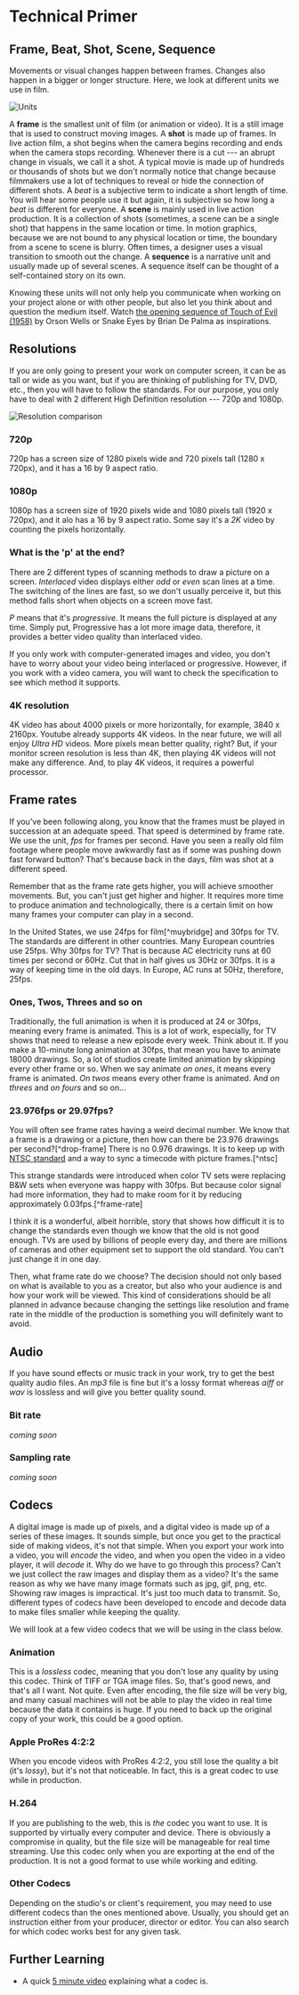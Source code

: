 # Technical Primer

## Frame, Beat, Shot, Scene, Sequence
Movements or visual changes happen between frames. Changes also happen in a bigger or longer structure. Here, we look at different units we use in film. 

![Units](../images/w1/units.jpg)

A **frame** is the smallest unit of film (or animation or video). It is a still image that is used to construct moving images. A **shot** is made up of frames. In live action film, a shot begins when the camera begins recording and ends when the camera stops recording. Whenever there is a cut --- an abrupt change in visuals, we call it a shot. A typical movie is made up of hundreds or thousands of shots but we don't normally notice that change because filmmakers use a lot of techniques to reveal or hide the connection of different shots. A *beat* is a subjective term to indicate a short length of time. You will hear some people use it but again, it is subjective so how long a *beat* is different for everyone. A **scene** is mainly used in live action production. It is a collection of shots (sometimes, a scene can be a single shot) that happens in the same location or time. In motion graphics, because we are not bound to any physical location or time, the boundary from a scene to scene is blurry. Often times, a designer uses a visual transition to smooth out the change. A **sequence** is a narrative unit and usually made up of several scenes. A sequence itself can be thought of a self-contained story on its own.

Knowing these units will not only help you communicate when working on your project alone or with other people, but also let you think about and question the medium itself. Watch [the opening sequence of Touch of Evil (1958)](https://www.youtube.com/watch?v=Yg8MqjoFvy4) by Orson Wells or Snake Eyes by Brian De Palma as inspirations.


## Resolutions
If you are only going to present your work on computer screen, it can be as tall or wide as you want, but if you are thinking of publishing for TV, DVD, etc., then you will have to follow the standards. For our purpose, you only have to deal with 2 different High Definition resolution --- 720p and 1080p. 

![Resolution comparison](../images/w1/resolutions.png)


### 720p
720p has a screen size of 1280 pixels wide and 720 pixels tall (1280 x 720px), and it has a 16 by 9 aspect ratio.

### 1080p
1080p has a screen size of 1920 pixels wide and 1080 pixels tall (1920 x 720px), and it alo has a 16 by 9 aspect ratio. Some say it's a *2K* video by counting the pixels horizontally.

### What is the 'p' at the end?
There are 2 different types of scanning methods to draw a picture on a screen. *Interlaced* video displays either *odd* or *even* scan lines at a time. The switching of the lines are fast, so we don't usually perceive it, but this method falls short when objects on a screen move fast.

*P* means that it's *progressive*. It means the full picture is displayed at any time. Simply put, Progressive has a lot more image data, therefore, it provides a better video quality than interlaced video.

If you only work with computer-generated images and video, you don't have to worry about your video being interlaced or progressive. However, if you work with a video camera, you will want to check the specification to see which method it supports.

### 4K resolution
4K video has about 4000 pixels or more horizontally, for example, 3840 x 2160px. Youtube already supports 4K videos. In the near future, we will all enjoy *Ultra HD* videos. More pixels mean better quality, right? But, if your monitor screen resolution is less than 4K, then playing 4K videos will not make any difference. And, to play 4K videos, it requires a powerful processor.




## Frame rates
If you've been following along, you know that the frames must be played in succession at an adequate speed. That speed is determined by frame rate. We use the unit, *fps* for frames per second. Have you seen a really old film footage where people move awkwardly fast as if some was pushing down fast forward button? That's because back in the days, film was shot at a different speed.

Remember that as the frame rate gets higher, you will achieve smoother movements. But, you can't just get higher and higher. It requires more time to produce animation and technologically, there is a certain limit on how many frames your computer can play in a second.

In the United States, we use 24fps for film[^muybridge] and 30fps for TV. The standards are different in other countries. Many European countries use 25fps. Why 30fps for TV? That is because AC electricity runs at 60 times per second or 60Hz. Cut that in half gives us 30Hz or 30fps. It is a way of keeping time in the old days. In Europe, AC runs at 50Hz, therefore, 25fps.

### Ones, Twos, Threes and so on
Traditionally, the full animation is when it is produced at 24 or 30fps, meaning every frame is animated. This is a lot of work, especially, for TV shows that need to release a new episode every week. Think about it. If you make a 10-minute long animation at 30fps, that mean you have to animate 18000 drawings. So, a lot of studios create limited animation by skipping every other frame or so. When we say animate *on ones*, it means every frame is animated. *On twos* means every other frame is animated. And *on threes* and *on fours* and so on...

### 23.976fps or 29.97fps?
You will often see frame rates having a weird decimal number. We know that a frame is a drawing or a picture, then how can there be 23.976 drawings per second?[^drop-frame] There is no 0.976 drawings. It is to keep up with [NTSC standard](https://en.wikipedia.org/wiki/NTSC) and a way to sync a timecode with picture frames.[^ntsc]

This strange standards were introduced when color TV sets were replacing B&W sets when everyone was happy with 30fps. But because color signal had more information, they had to make room for it by reducing approximately 0.03fps.[^frame-rate]

I think it is a wonderful, albeit horrible, story that shows how difficult it is to change the standards even though we know that the old is not good enough. TVs are used by billions of people every day, and there are millions of cameras and other equipment set to support the old standard. You can't just change it in one day. 

Then, what frame rate do we choose? The decision should not only based on what is available to you as a creator, but also who your audience is and how your work will be viewed. This kind of considerations should be all planned in advance because changing the settings like resolution and frame rate in the middle of the production is something you will definitely want to avoid.

## Audio 
If you have sound effects or music track in your work, try to get the best quality audio files. An *mp3* file is fine but it's a lossy format whereas *aiff* or *wav* is lossless and will give you better quality sound.

### Bit rate
*coming soon*

### Sampling rate
*coming soon*




## Codecs
A digital image is made up of pixels, and a digital video is made up of a series of these images. It sounds simple, but once you get to the practical side of making videos, it's not that simple. When you export your work into a video, you will *encode* the video, and when you open the video in a video player, it will *decode* it. Why do we have to go through this process? Can't we just collect the raw images and display them as a video? It's the same reason as why we have many image formats such as jpg, gif, png, etc. Showing raw images is impractical. It's just too much data to transmit. So, different types of codecs have been developed to encode and decode data to make files smaller while keeping the quality.

We will look at a few video codecs that we will be using in the class below.

### Animation
This is a *lossless* codec, meaning that you don't lose any quality by using this codec. Think of TIFF or TGA image files. So, that's good news, and that's all I want. Not quite. Even after encoding, the file size will be very big, and many casual machines will not be able to play the video in real time because the data it contains is huge. If you need to back up the original copy of your work, this could be a good option.

### Apple ProRes 4:2:2
When you encode videos with ProRes 4:2:2, you still lose the quality a bit (it's *lossy*), but it's not that noticeable. In fact, this is a great codec to use while in production. 

### H.264
If you are publishing to the web, this is *the* codec you want to use. It is supported by virtually every computer and device. There is obviously a compromise in quality, but the file size will be manageable for real time streaming. Use this codec only when you are exporting at the end of the production. It is not a good format to use while working and editing.

### Other Codecs
Depending on the studio's or client's requirement, you may need to use different codecs than the ones mentioned above. Usually, you should get an instruction either from your producer, director or editor. You can also search for which codec works best for any given task.




## Further Learning
- A quick [5 minute video](https://www.youtube.com/watch?v=GhWki9a7s18) explaining what a codec is.
